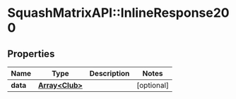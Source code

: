 # SquashMatrixAPI::InlineResponse200

## Properties
Name | Type | Description | Notes
------------ | ------------- | ------------- | -------------
**data** | [**Array&lt;Club&gt;**](Club.md) |  | [optional] 


